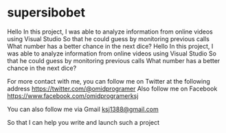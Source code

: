 # supersibobet
Hello In this project, I was able to analyze information from online videos using Visual Studio So that he could guess by monitoring previous calls What number has a better chance in the next dice?
Hello In this project, I was able to analyze information from online videos using Visual Studio So that he could guess by monitoring previous calls What number has a better chance in the next dice?

For more contact with me, you can follow me on Twitter at the following address https://twitter.com/@omidprogramer Also follow me on Facebook https://www.facebook.com/omidprogramerksj

You can also follow me via Gmail ksj1388@gmail.com

So that I can help you write and launch such a project
